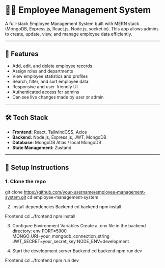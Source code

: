 # 🧑‍💼 Employee Management System

A full-stack Employee Management System built with MERN stack (MongoDB, Express.js, React.js, Node.js, socket.io). This app allows admins to create, update, view, and manage employee data efficiently.

---

## 🚀 Features

- Add, edit, and delete employee records
- Assign roles and departments
- View employee statistics and profiles
- Search, filter, and sort employee data
- Responsive and user-friendly UI
- Authenticated access for admins
- Can see live changes made by user or admin

---

## 🛠️ Tech Stack

- **Frontend:** React, TailwindCSS, Axios
- **Backend:** Node.js, Express.js, JWT, MongoDB
- **Database:** MongoDB Atlas / local MongoDB
- **State Management:** Zustand

---

## 🔧 Setup Instructions

### 1. Clone the repo
git clone https://github.com/your-username/employee-management-system.git
cd employee-management-system

2. Install dependencies
Backend
cd backend
npm install

Frontend
cd ../frontend
npm install

3. Configure Environment Variables
Create a .env file in the backend directory:
env
PORT=5000
MONGO_URI=your_mongodb_connection_string
JWT_SECRET=your_secret_key
NODE_ENV=development

4. Start the development server
Backend
cd backend
npm run dev

Frontend
cd ../frontend
npm run dev


